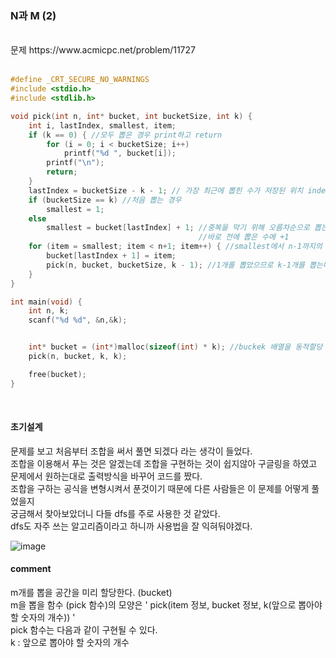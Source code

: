 ### N과 M (2)

<br>
문제 https://www.acmicpc.net/problem/11727
<br>
<br>

```C
#define _CRT_SECURE_NO_WARNINGS
#include <stdio.h>
#include <stdlib.h>

void pick(int n, int* bucket, int bucketSize, int k) {
	int i, lastIndex, smallest, item;
	if (k == 0) { //모두 뽑은 경우 print하고 return
		for (i = 0; i < bucketSize; i++)
			printf("%d ", bucket[i]);
		printf("\n");
		return;
	}
	lastIndex = bucketSize - k - 1; // 가장 최근에 뽑힌 수가 저장된 위치 index
	if (bucketSize == k) //처음 뽑는 경우
		smallest = 1;
	else
		smallest = bucket[lastIndex] + 1; //중복을 막기 위해 오름차순으로 뽑는다.
										  //바로 전에 뽑은 수에 +1
	for (item = smallest; item < n+1; item++) { //smallest에서 n-1까지의 수에서 뽑는 경우
		bucket[lastIndex + 1] = item;
		pick(n, bucket, bucketSize, k - 1); //1개를 뽑았으므로 k-1개를 뽑는다
	}
}

int main(void) {
	int n, k;
	scanf("%d %d", &n,&k);


	int* bucket = (int*)malloc(sizeof(int) * k); //buckek 배열을 동적할당
	pick(n, bucket, k, k);

	free(bucket);
}
```

<br>

#### 초기설계
문제를 보고 처음부터 조합을 써서 풀면 되겠다 라는 생각이 들었다.<br>
조합을 이용해서 푸는 것은 알겠는데 조합을 구현하는 것이 쉽지않아 구글링을 하였고<br>
문제에서 원하는대로 출력방식을 바꾸어 코드를 짰다.<br>
조합을 구하는 공식을 변형시켜서 푼것이기 때문에 다른 사람들은 이 문제를 어떻게 풀었을지<br>
궁금해서 찾아보았더니 다들 dfs를 주로 사용한 것 같았다. <br>
dfs도 자주 쓰는 알고리즘이라고 하니까 사용법을 잘 익혀둬야겠다.<br>

![image](https://user-images.githubusercontent.com/84511374/137986762-f232b119-889d-4e40-808a-cb6e8e0ae015.png)


#### comment<br>
m개를 뽑을 공간을 미리 할당한다. (bucket)<br>
m을 뽑을 함수 (pick 함수)의 모양은 ' pick(item 정보, bucket 정보, k(앞으로 뽑아야할 숫자의 개수)) '<br> 
pick 함수는 다음과 같이 구현될 수 있다.<br> 
k : 앞으로 뽑아야 할 숫자의 개수<br> 

